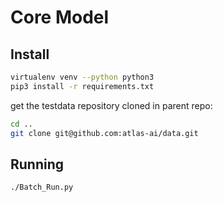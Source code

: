 # Core Model

## Install

```bash
virtualenv venv --python python3
pip3 install -r requirements.txt
```

get the testdata repository cloned in parent repo:

```bash
cd ..
git clone git@github.com:atlas-ai/data.git
```

## Running

```bash
./Batch_Run.py
```
